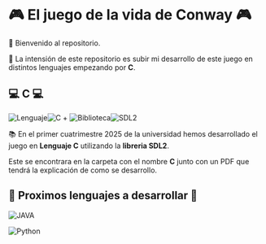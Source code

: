 # :video_game: El juego de la vida de Conway :video_game:

👋 Bienvenido al repositorio. 

🍄 La intensión de este repositorio es subir mi desarrollo de este juego en distintos lenguajes empezando por **C**.

## 💻 C 💻

![Lenguaje](https://img.shields.io/badge/Lenguaje-000000?style=for-the-badge)![C](https://img.shields.io/badge/C-blue?style=for-the-badge) + ![Biblioteca](https://img.shields.io/badge/Biblioteca-000000?style=for-the-badge)![SDL2](https://img.shields.io/badge/SDL2-00FF00?style=for-the-badge)

📚 En el primer cuatrimestre 2025 de la universidad hemos desarrollado el juego en **Lenguaje C** utilizando la **libreria SDL2**.

Este se encontrara en la carpeta con el nombre **C** junto con un PDF que tendrá la explicación de como se desarrollo.

## 💪 Proximos lenguajes a desarrollar 💪

![JAVA](https://img.shields.io/badge/JAVA-red?style=for-the-badge)

![Python](https://img.shields.io/badge/Python-yellow?style=for-the-badge)
